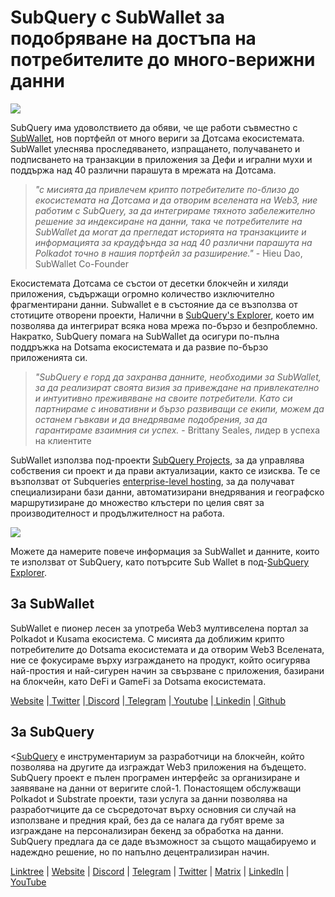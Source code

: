 # SubQuery с SubWallet за подобряване на достъпа на потребителите до много-верижни данни

![](https://miro.medium.com/max/1400/0*WrTfOuh_9W9uOs_s)

SubQuery има удоволствието да обяви, че ще работи съвместно с [SubWallet](https://subwallet.app/), нов портфейл от много вериги за Дотсама екосистемата. SubWallet улеснява проследяването, изпращането, получаването и подписването на транзакции в приложения за Дефи и игрални мухи и поддържа над 40 различни парашута в мрежата на Дотсама.

> _"с мисията да привлечем крипто потребителите по-близо до екосистемата на Дотсама и да отворим вселената на Web3, ние работим с SubQuery, за да интегрираме тяхното забележително решение за индексиране на данни, така че потребителите на SubWallet да могат да прегледат историята на транзакциите и информацията за краудфънда за над 40 различни парашута на Polkadot точно в нашия портфейл за разширение."_ - Hieu Dao, SubWallet Co-Founder

Екосистемата Дотсама се състои от десетки блокчейн и хиляди приложения, съдържащи огромно количество изключително фрагментирани данни. Subwallet е в състояние да се възползва от стотиците отворени проекти, Налични в [SubQuery's Explorer](https://explorer.subquery.network/), което им позволява да интегрират всяка нова мрежа по-бързо и безпроблемно. Накратко, SubQuery помага на SubWallet да осигури по-пълна поддръжка на Dotsama екосистемата и да развие по-бързо приложенията си.

> _"SubQuery е горд да захранва данните, необходими за SubWallet, за да реализират своята визия за привеждане на привлекателно и интуитивно преживяване на своите потребители. Като си партнираме с иновативни и бързо развиващи се екипи, можем да останем гъвкави и да внедряваме подобрения, за да гарантираме взаимния си успех._ - Brittany Seales, лидер в успеха на клиентите

SubWallet използва под-проекти [SubQuery Projects](https://project.subquery.network/), за да управлява собствения си проект и да прави актуализации, както се изисква. Те се възползват от Subqueries [enterprise-level hosting](../blogs/20211228-enterprise-hosted.md), за да получават специализирани бази данни, автоматизирани внедрявания и географско маршрутизиране до множество клъстери по целия свят за производителност и продължителност на работа.

![](https://miro.medium.com/max/1400/0*2veb8l0E6zpyhhNB)

Можете да намерите повече информация за SubWallet и данните, които те използват от SubQuery, като потърсите Sub Wallet в под-[SubQuery Explorer](https://explorer.subquery.network/).

## За SubWallet

SubWallet е пионер лесен за употреба Web3 мултивселена портал за Polkadot и Kusama екосистема. С мисията да доближим крипто потребителите до Dotsama екосистемата и да отворим Web3 Вселената, ние се фокусираме върху изграждането на продукт, който осигурява най-простия и най-сигурен начин за свързване с приложения, базирани на блокчейн, като DeFi и GameFi за Dotsama екосистемата.

[Website](https://subwallet.app/) |[ Twitter](https://twitter.com/subwalletapp) |[ Discord](https://discord.gg/eDdVzF8ynJ) |[ Telegram](https://t.me/subwallet) |[ Youtube](https://www.youtube.com/channel/UC5XYLzQ1G077kUb7guZEMdA) |[ Linkedin](https://www.linkedin.com/company/subwallet/) |[ Github](https://github.com/Koniverse)

## За SubQuery

<[SubQuery](https://subquery.network) е инструментариум за разработчици на блокчейн, който позволява на другите да изграждат Web3 приложения на бъдещето. SubQuery проект е пълен програмен интерфейс за организиране и заявяване на данни от веригите слой-1. Понастоящем обслужващи Polkadot и Substrate проекти, тази услуга за данни позволява на разработчиците да се съсредоточат върху основния си случай на използване и предния край, без да се налага да губят време за изграждане на персонализиран бекенд за обработка на данни. SubQuery предлага да се даде възможност за същото мащабируемо и надеждно решение, но по напълно децентрализиран начин.

​​[Linktree](https://linktr.ee/subquerynetwork) | [Website](https://subquery.network/) | [Discord](https://discord.com/invite/78zg8aBSMG) | [Telegram](https://t.me/subquerynetwork) | [Twitter](https://twitter.com/subquerynetwork) | [Matrix](https://matrix.to/#/#subquery:matrix.org) | [LinkedIn](https://www.linkedin.com/company/subquery) | [YouTube](https://www.youtube.com/channel/UCi1a6NUUjegcLHDFLr7CqLw)
